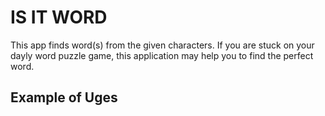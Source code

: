 # IS IT WORD

This app finds word(s) from the given characters. If you are stuck on your dayly word puzzle game, this application may help you to find the perfect word.

## Example of Uges

